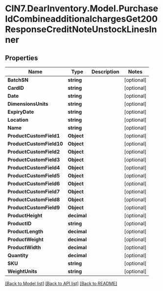 # CIN7.DearInventory.Model.PurchaseIdCombineadditionalchargesGet200ResponseCreditNoteUnstockLinesInner

## Properties

| Name                     | Type        | Description | Notes      |
| ------------------------ | ----------- | ----------- | ---------- |
| **BatchSN**              | **string**  |             | [optional] |
| **CardID**               | **string**  |             | [optional] |
| **Date**                 | **string**  |             | [optional] |
| **DimensionsUnits**      | **string**  |             | [optional] |
| **ExpiryDate**           | **string**  |             | [optional] |
| **Location**             | **string**  |             | [optional] |
| **Name**                 | **string**  |             | [optional] |
| **ProductCustomField1**  | **Object**  |             | [optional] |
| **ProductCustomField10** | **Object**  |             | [optional] |
| **ProductCustomField2**  | **Object**  |             | [optional] |
| **ProductCustomField3**  | **Object**  |             | [optional] |
| **ProductCustomField4**  | **Object**  |             | [optional] |
| **ProductCustomField5**  | **Object**  |             | [optional] |
| **ProductCustomField6**  | **Object**  |             | [optional] |
| **ProductCustomField7**  | **Object**  |             | [optional] |
| **ProductCustomField8**  | **Object**  |             | [optional] |
| **ProductCustomField9**  | **Object**  |             | [optional] |
| **ProductHeight**        | **decimal** |             | [optional] |
| **ProductID**            | **string**  |             | [optional] |
| **ProductLength**        | **decimal** |             | [optional] |
| **ProductWeight**        | **decimal** |             | [optional] |
| **ProductWidth**         | **decimal** |             | [optional] |
| **Quantity**             | **decimal** |             | [optional] |
| **SKU**                  | **string**  |             | [optional] |
| **WeightUnits**          | **string**  |             | [optional] |

[[Back to Model list]](../README.md#documentation-for-models) [[Back to API list]](../README.md#documentation-for-api-endpoints) [[Back to README]](../README.md)
